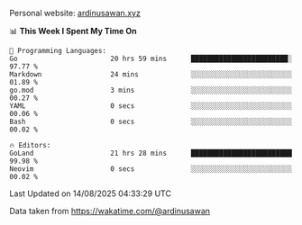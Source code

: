 Personal website: [ardinusawan.xyz](https://ardinusawan.xyz)

<!--START_SECTION:waka-->
📊 **This Week I Spent My Time On** 

```text
💬 Programming Languages: 
Go                       20 hrs 59 mins      ████████████████████████░   97.77 % 
Markdown                 24 mins             ░░░░░░░░░░░░░░░░░░░░░░░░░   01.89 % 
go.mod                   3 mins              ░░░░░░░░░░░░░░░░░░░░░░░░░   00.27 % 
YAML                     0 secs              ░░░░░░░░░░░░░░░░░░░░░░░░░   00.06 % 
Bash                     0 secs              ░░░░░░░░░░░░░░░░░░░░░░░░░   00.02 % 

🔥 Editors: 
GoLand                   21 hrs 28 mins      █████████████████████████   99.98 % 
Neovim                   0 secs              ░░░░░░░░░░░░░░░░░░░░░░░░░   00.02 % 
```


 Last Updated on 14/08/2025 04:33:29 UTC
<!--END_SECTION:waka-->
Data taken from https://wakatime.com/@ardinusawan
